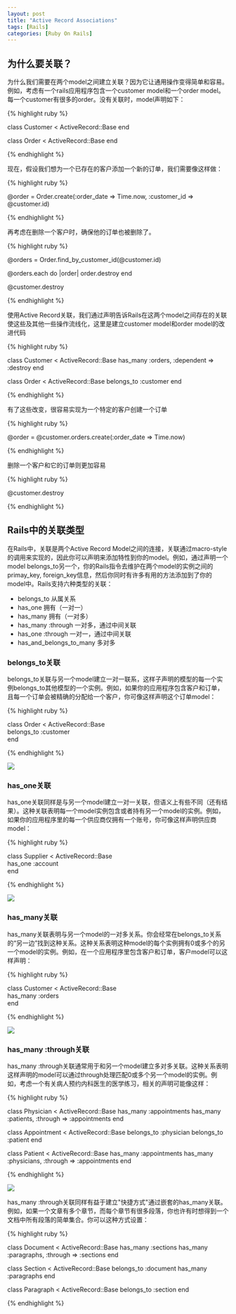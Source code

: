 ```yaml
---
layout: post
title: "Active Record Associations"
tags: [Rails]
categories: [Ruby On Rails]
---
```


## 为什么要关联？

为什么我们需要在两个model之间建立关联？因为它让通用操作变得简单和容易。例如，考虑有一个rails应用程序包含一个customer model和一个order model。每一个customer有很多的order。没有关联时，model声明如下：

{% highlight ruby %}

class Customer < ActiveRecord::Base
end

class Order < ActiveRecord::Base
end

{% endhighlight %}

现在，假设我们想为一个已存在的客户添加一个新的订单，我们需要像这样做：

{% highlight ruby %}

@order = Order.create(:order_date => Time.now, :customer_id => @customer.id)

{% endhighlight %}

再考虑在删除一个客户时，确保他的订单也被删除了。

{% highlight ruby %}

@orders = Order.find_by_customer_id(@customer.id)

@orders.each do |order|
    order.destroy
end

@customer.destroy

{% endhighlight %}

使用Active Record关联，我们通过声明告诉Rails在这两个model之间存在的关联使这些及其他一些操作流线化，这里是建立customer model和order model的改进代码

{% highlight ruby %}

class Customer < ActiveRecord::Base
  has_many :orders, :dependent => :destroy
end

class Order < ActiveRecord::Base
  belongs_to :customer
end

{% endhighlight %}

有了这些改变，很容易实现为一个特定的客户创建一个订单

{% highlight ruby %}

@order = @customer.orders.create(:order_date => Time.now)

{% endhighlight %}

删除一个客户和它的订单则更加容易 

{% highlight ruby %}

@customer.destroy

{% endhighlight %}

## Rails中的关联类型

在Rails中，关联是两个Active Record Model之间的连接，关联通过macro-style的调用来实现的，因此你可以声明来添加特性到你的model。例如，通过声明一个model belongs_to另一个，你的Rails指令去维护在两个model的实例之间的primay_key, foreign_key信息，然后你同时有许多有用的方法添加到了你的model中。Rails支持六种类型的关联：

* belongs_to 从属关系
* has_one 拥有（一对一）
* has_many 拥有（一对多）
* has_many :through 一对多，通过中间关联
* has_one :through 一对一，通过中间关联
* has_and_belongs_to_many 多对多

### belongs_to关联

belongs_to关联与另一个model建立一对一联系，这样子声明的模型的每一个实例belongs_to其他模型的一个实例。例如，如果你的应用程序包含客户和订单，且每一个订单会被精确的分配给一个客户，你可像这样声明这个订单model：

{% highlight ruby %}

class Order < ActiveRecord::Base  
  belongs_to :customer  
end

{% endhighlight %}

<img src="http://guides.rubyonrails.org/images/belongs_to.png">

### has_one关联

has_one关联同样是与另一个model建立一对一关联，但语义上有些不同（还有结果）。这种关联表明每一个model实例包含或者持有另一个model的实例。例如，如果你的应用程序里的每一个供应商仅拥有一个账号，你可像这样声明供应商model：

{% highlight ruby %}

class Supplier < ActiveRecord::Base  
  has_one :account  
end

{% endhighlight %}

<img src="http://guides.rubyonrails.org/images/has_one.png">

### has_many关联

has_many关联表明与另一个model的一对多关系。你会经常在belongs_to关系的“另一边”找到这种关系。这种关系表明这种model的每个实例拥有0或多个的另一个model的实例。例如，在一个应用程序里包含客户和订单，客户model可以这样声明：

{% highlight ruby %}

class Customer < ActiveRecord::Base  
  has_many :orders  
end

{% endhighlight %}

<img src="http://guides.rubyonrails.org/images/has_many.png">

### has_many :through关联

has_many :through关联通常用于和另一个model建立多对多关联。这种关系表明这样声明的model可以通过through处理匹配0或多个另一个model的实例。例如，考虑一个有关病人预约内科医生的医学练习，相关的声明可能像这样：

{% highlight ruby %}

class Physician < ActiveRecord::Base
  has_many :appointments
  has_many :patients, :through => :appointments
end
  
class Appointment < ActiveRecord::Base
  belongs_to :physician
  belongs_to :patient
end
  
class Patient < ActiveRecord::Base
  has_many :appointments
  has_many :physicians, :through => :appointments
end

{% endhighlight %}

<img src="http://guides.rubyonrails.org/images/has_many_through.png">

has_many :through关联同样有益于建立"快捷方式"通过嵌套的has_many关联。例如，如果一个文章有多个章节，而每个章节有很多段落，你也许有时想得到一个文档中所有段落的简单集合。你可以这种方式设置：

{% highlight ruby %}

class Document < ActiveRecord::Base
  has_many :sections
  has_many :paragraphs, :through => :sections
end  
  
class Section < ActiveRecord::Base
  belongs_to :document
  has_many :paragraphs
end  
  
class Paragraph < ActiveRecord::Base
  belongs_to :section
end

{% endhighlight %}
